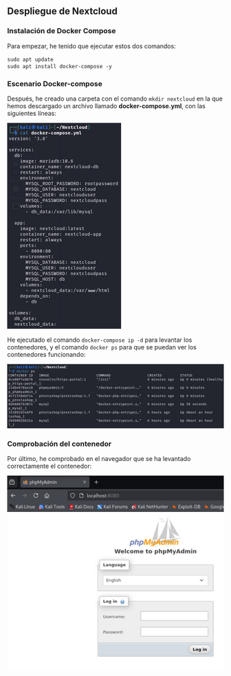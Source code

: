 ## Despliegue de Nextcloud

### Instalación de Docker Compose

Para empezar, he tenido que ejecutar estos dos comandos:

~~~
sudo apt update
sudo apt install docker-compose -y
~~~

### Escenario Docker-compose

Después, he creado una carpeta con el comando ``mkdir nextcloud`` en la que hemos descargado un archivo llamado **docker-compose.yml**, con las siguientes líneas:

![](/Imagenes/28.png)

He ejecutado el comando ``docker-compose ip -d`` para levantar los contenedores, y el comando ``docker ps`` para que se puedan ver los contenedores funcionando:

![](/Imagenes/29.png)

### Comprobación del contenedor

Por último, he comprobado en el navegador que se ha levantado correctamente el contenedor:

![](/Imagenes/30.png)
